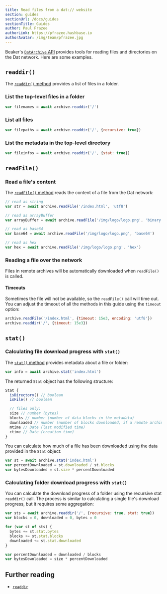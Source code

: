 ```yaml
---
title: Read files from a dat:// website
section: guides
sectionUrl: /docs/guides
sectionTitle: Guides
author: Paul Frazee
authorLink: https://pfrazee.hashbase.io
authorAvatar: /img/team/pfrazee.jpg
---
```


Beaker's [`DatArchive` API](/docs/apis/dat) provides tools for reading files and directories on the Dat network. Here are some examples.

## `readdir()`

The [`readdir()` method](/docs/apis/dat#readdir) provides a list of files in a folder.

### List the top-level files in a folder

```js
var filenames = await archive.readdir('/')
```

### List all files

```js
var filepaths = await archive.readdir('/', {recursive: true})
```

### List the metadata in the top-level directory

```js
var fileinfos = await archive.readdir('/', {stat: true})
```

## `readFile()`

### Read a file's content

The [`readFile()` method](/docs/apis/dat#readfile) reads the content of a file from the Dat network:

```js
// read as string
var str = await archive.readFile('/index.html', 'utf8')

// read as arrayBuffer
var arrayBuffer = await archive.readFile('/img/logo/logo.png', 'binary')

// read as base64
var base64 = await archive.readFile('/img/logo/logo.png', 'base64')

// read as hex
var hex = await archive.readFile('/img/logo/logo.png', 'hex')
```

### Reading a file over the network

Files in remote archives will be automatically downloaded when `readFile()` is called.

#### Timeouts

Sometimes the file will not be available, so the `readFile()` call will time out.
You can adjust the timeout of all the methods in this guide using the `timeout` option:

```js
archive.readFile('/index.html', {timeout: 15e3, encoding: 'utf8'})
archive.readdir('/', {timeout: 15e3})
```

## `stat()`

### Calculating file download progress with `stat()`

The [`stat()` method](/docs/apis/dat#stat) provides metadata about a file or folder:

```js
var info = await archive.stat('index.html')
```

The returned `Stat` object has the following structure:

```js
Stat {
  isDirectory() // boolean
  isFile() // boolean

  // files only:
  size // number (bytes)
  blocks // number (number of data blocks in the metadata)
  downloaded // number (number of blocks downloaded, if a remote archive)
  mtime // Date (last modified time)
  ctime // Date (creation time)
}
```

You can calculate how much of a file has been downloaded using the data provided in the `Stat` object:

```js
var st = await archive.stat('index.html')
var percentDownloaded = st.downloaded / st.blocks
var bytesDownloaded = st.size * percentDownloaded
```

### Calculating folder download progress with `stat()`

You can calculate the download progress of a folder using the recursive stat `readdir()` call. The process is similar to calculating a single file's download progress, but it requires some aggregation:

```js
var sts = await archive.readdir('/', {recursive: true, stat: true})
var blocks = 0, downloaded = 0, bytes = 0

for (var st of sts) {
  bytes += st.stat.bytes
  blocks += st.stat.blocks
  downloaded += st.stat.downloaded
}

var percentDownloaded = downloaded / blocks
var bytesDownloaded = size * percentDownloaded
```

## Further reading

- [`readdir`](/docs/apis/dat#readdir)
